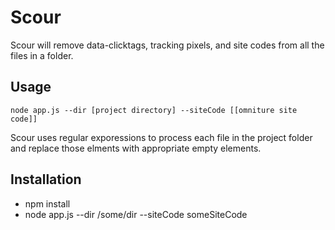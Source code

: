 # Scour

Scour will remove data-clicktags, tracking pixels, and site codes from all the files in a folder.

## Usage

```
node app.js --dir [project directory] --siteCode [[omniture site code]]
```

Scour uses regular exporessions to process each file in the project folder and replace those elments with appropriate empty elements.

## Installation

* npm install
* node app.js --dir /some/dir --siteCode someSiteCode
